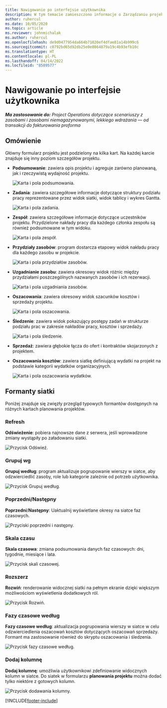 ```yaml
---
title: Nawigowanie po interfejsie użytkownika
description: W tym temacie zamieszczono informacje o Zarządzaniu projektem w Dynamics 365 Project operations.
author: ruhercul
ms.date: 10/05/2020
ms.topic: article
ms.reviewer: johnmichalak
ms.author: ruhercul
ms.openlocfilehash: de9d0477954da664b71020ef4dfae81a14b999c6
ms.sourcegitcommit: c0792bd65d92db25e0e8864879a19c4b93efb10c
ms.translationtype: HT
ms.contentlocale: pl-PL
ms.lasthandoff: 04/14/2022
ms.locfileid: "8589577"
---
```

# <a name="navigating-the-user-interface"></a>Nawigowanie po interfejsie użytkownika

_**Ma zastosowanie do:** Project Operations dotyczące scenariuszy z zasobami i zasobami niemagazynowanymi, lekkiego wdrażania — od transakcji do fakturowania proforma_

## <a name="overview"></a>Omówienie

Główny formularz projektu jest podzielony na kilka kart. Na każdej karcie znajduje się inny poziom szczegółów projektu.

- **Podsumowanie**: zawiera opis projektu i agreguje zarówno planowaną, jak i rzeczywistą wydajność projektu.

    ![Karta i pola podsumowania.](media/navigation7.png)

- **Zadania**: zawiera szczegółowe informacje dotyczące struktury podziału pracy reprezentowane przez widok siatki, widok tablicy i wykres Gantta.

    ![Karta i pola zadania.](media/navigation8.png)

- **Zespół**: zawiera szczegółowe informacje dotyczące uczestników projektu. Przydzielone nakłady pracy dla każdego członka zespołu są również podsumowane w tym widoku.

    ![Karta i pola zespół.](media/navigation9.png)

- **Przydziały zasobów**: program dostarcza etapowy widok nakładu pracy dla każdego zasobu w projekcie.

    ![Karta i pola przydziałów zasobów.](media/navigation10.png)

- **Uzgadnianie zasobu**: zawiera okresowy widok różnic między przydziałami poszczególnych nazwanych zasobów i ich rezerwacji.

    ![Karta i pola uzgadniania zasobów.](media/navigation11.png)

- **Oszacowania**: zawiera okresowy widok szacunków kosztów i sprzedaży projektu.

    ![Karta i pola oszacowania.](media/navigation12.png)

- **Śledzenie**: zawiera widok pokazujący postępy zadań w strukturze podziału prac w zakresie nakładów pracy, kosztów i sprzedaży.

    ![Karta i pola śledzenie.](media/navigation13.png)

- **Sprzedaż**: zawiera głębokie łącza do ofert i kontraktów skojarzonych z projektem.

- **Oszacowania kosztów**: zawiera siatkę definiującą wydatki na projekt na podstawie kategorii wydatków organizacyjnych.

    ![Karta i pola oszacowania wydatków.](media/navigation14.png)

## <a name="grid-controls"></a>Formanty siatki

Poniżej znajduje się zwięzły przegląd typowych formantów dostępnych na różnych kartach planowania projektów.

### <a name="refresh"></a>Refresh

**Odświeżenie**: pobiera najnowsze dane z serwera, jeśli wprowadzone zmiany wystąpiły po załadowaniu siatki.

![Przycisk Odśwież.](media/navigation7.png)

### <a name="group-by"></a>Grupuj wg

**Grupuj według**: program aktualizuje pogrupowanie wierszy w siatce, aby odzwierciedlić zasoby, role lub kategorie zależnie od potrzeb użytkownika.

![Przycisk Grupuj według.](media/navigation6.png)

### <a name="previousnext"></a>Poprzedni/Następny

**Poprzedni**/**Następny**: Uaktualnij wyświetlane okresy na siatce faz czasowych.

![Przyciski poprzedni i następny.](media/navigation2.png)

### <a name="timescale"></a>Skala czasu

**Skala czasowa**: zmiana podsumowania danych faz czasowych: dni, tygodnie, miesiące i lata.

![Przycisk skali czasowej.](media/navigation3.png)

### <a name="expand"></a>Rozszerz

**Rozwiń**: renderowanie widocznej siatki na pełnym ekranie dzięki większym możliwościom wyświetlenia dodatkowych ról.

![Przycisk Rozwiń.](media/navigation4.png)

### <a name="time-phase-by"></a>Fazy czasowe według

**Fazy czasowe według**: aktualizacja pogrupowania wierszy w siatce w celu odzwierciedlenia oszacowań kosztów dotyczących oszacowań sprzedaży. Formant ma zastosowanie również do skryptu oszacowania i śledzenia.

![Przycisk fazy czasowe według.](media/navigation0.png)

### <a name="add-column"></a>Dodaj kolumnę

**Dodaj kolumnę**: umożliwia użytkownikowi zdefiniowanie widocznych kolumn w siatce. Do siatek w formularzu **planowania projektu** można dodać tylko niektóre z gotowych kolumn.

![Przycisk dodawania kolumny.](media/navigation5.png)


[!INCLUDE[footer-include](../includes/footer-banner.md)]